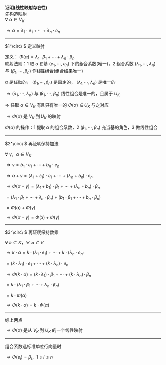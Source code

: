 **证明(线性映射存在性)**  
先构造映射  
$\forall\ \alpha\in V_K$  
  
$\Rightarrow\alpha=\lambda_1\cdot e_1+\cdots  
+\lambda_n\cdot e_n$  
  
---  
  
$1^\circ\ $ 定义映射  
  
定义：  $\Phi(\alpha)=\lambda_1\cdot\beta_1+\cdots  
+\lambda_n\cdot\beta_n$  
映射法则：1 取 $\alpha$ 在基 $(e_1,\cdots,e_n)$ 下的组合系数(唯一)，2 组合系数 $(\lambda_1,\cdots,\lambda_n)$ 与 $(\beta_1,\cdots,\beta_n)$ 作线性组合(组合结果唯一)  
  
$\alpha$ 是任取的， $(\beta_1,\cdots,\beta_n)$ 是固定的， $(\lambda_1,\cdots,\lambda_n)$ 是唯一的  
  
$\Rightarrow(\lambda_1,\cdots,\lambda_n)$ 与 $(\beta_1,\cdots,\beta_n)$ 线性组合是唯一的，且属于 $U_K$  
  
$\Rightarrow$ 任取 $\alpha\in V_K$ 有且只有唯一的 $\Phi(\alpha)\in U_K$ 与之对应  
  
$\Rightarrow\Phi(\alpha)$ 是 $V_K$ 到 $U_K$ 的映射  
  
$\Phi(\alpha)$ 的操作：1 提取 $\alpha$ 的组合系数，2  $(\beta_1,\cdots,\beta_n)$ 充当基的角色，3 做线性组合  
  
---  
$2^\circ\ $ 再证明保持加法  
  
$\forall\ \gamma，\alpha\in V_K$  
  
$\Rightarrow\gamma=b_1\cdot e_1+\cdots  
+b_n\cdot e_n$  
  
$\Rightarrow\alpha+\gamma=(\lambda_1+b_1)  
\cdot e_1+\cdots+(\lambda_n+b_n)\cdot e_n$  
  
$\Rightarrow\Phi(\alpha+\gamma)=  
(\lambda_1+b_1)\cdot\beta_1+\cdots  
+(\lambda_n+b_n)\cdot\beta_n$  
  
$=(\lambda_1\cdot\beta_1+\cdots  
+\lambda_n\cdot\beta_n)+  
(b_1\cdot\beta_1+\cdots+b_n\cdot\beta_n)$  
  
$=\Phi(\alpha)+\Phi(\gamma)$  
  
$\Rightarrow\Phi(\alpha+\gamma)=  
\Phi(\alpha)+\Phi(\gamma)$  
  
---  
$3^\circ\ $ 再证明保持数乘  
  
$\forall\ k\in K，\forall\ \alpha\in V$  
  
$\Rightarrow k\cdot\alpha=  
k\cdot(\lambda_1\cdot e_1)  
+\cdots+k\cdot(\lambda_n\cdot e_n)$  
  
$=(k\cdot\lambda_1)\cdot e_1+\cdots+(k\cdot\lambda_n)\cdot e_n$  
  
$\Rightarrow\Phi(k\cdot\alpha)=  
(k\cdot\lambda_1)\cdot\beta_1+\cdots  
+(k\cdot\lambda_n)\cdot\beta_n$  
  
$=k\cdot(\lambda_1\cdot\beta_1+\cdots  
+\lambda_n\cdot\beta_n)$  
  
$=k\cdot\Phi(\alpha)$  
  
$\Rightarrow\Phi(k\cdot\alpha)  
=k\cdot\Phi(\alpha)$  
  
---  
综上两点  
  
$\Rightarrow\Phi(\alpha)$ 是从 $V_K$ 到 $U_K$ 的一个线性映射  
  
---  
组合系数选标准单位行向量时  
  
$\Rightarrow\Phi(e_i)=\beta_i，1\le i\le n$  
